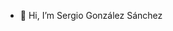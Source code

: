 - 👋 Hi, I’m Sergio González Sánchez


<!---
SoySergioGonzalez-EvolutionCode/SoySergioGonzalez-EvolutionCode is a ✨ special ✨ repository because its `README.md` (this file) appears on your GitHub profile.
You can click the Preview link to take a look at your changes.
--->
